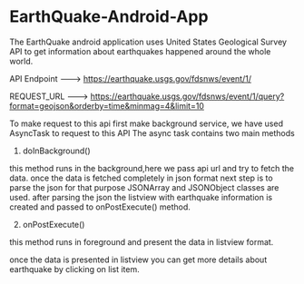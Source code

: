 # EarthQuake-Android-App

The EarthQuake android application uses United States Geological Survey API to get information about earthquakes happened around the whole world. 

API Endpoint ---> https://earthquake.usgs.gov/fdsnws/event/1/ 

REQUEST_URL  ---> https://earthquake.usgs.gov/fdsnws/event/1/query?format=geojson&orderby=time&minmag=4&limit=10

To make request to this api first make background service, we have used AsyncTask to request to this API
The async task contains two main methods

1. doInBackground()

this method runs in the background,here we pass api url and try to fetch the data. once the data is fetched completely in json format next step is to parse the json for that purpose JSONArray and JSONObject classes are used. after parsing the json the listview with earthquake information is created and passed to onPostExecute() method.

2. onPostExecute()

this method runs in foreground and present the data in listview format.

once the data is presented in listview you can get more details about earthquake by clicking on list item.

